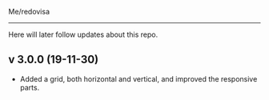 Me/redovisa

--------------------

Here will later follow updates about this repo.


v 3.0.0 (19-11-30)
-----------------

* Added a grid, both horizontal and vertical, and improved the responsive parts.
